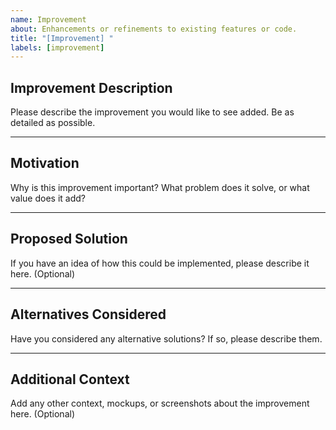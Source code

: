 ```yaml
---
name: Improvement
about: Enhancements or refinements to existing features or code.
title: "[Improvement] "
labels: [improvement]
---
```


## Improvement Description

Please describe the improvement you would like to see added. Be as detailed as possible.

---

## Motivation

Why is this improvement important? What problem does it solve, or what value does it add?

---

## Proposed Solution

If you have an idea of how this could be implemented, please describe it here. (Optional)

---

## Alternatives Considered

Have you considered any alternative solutions? If so, please describe them.

---

## Additional Context

Add any other context, mockups, or screenshots about the improvement here. (Optional)
